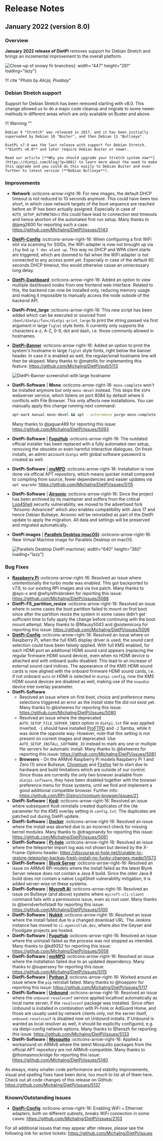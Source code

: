 # Release Notes

## January 2022 (version 8.0)

### Overview

**January 2022 release of DietPi** removes support for Debian Stretch and brings an incremental improvement to the overall platform.

![Close-up of snowy fir branches](../assets/images/dietpi-version-80.jpg){: width="447" height="281" loading="lazy"}

!!! cite "_Photo by Alicja, Pixabay_"

### Debian Stretch support

Support for Debian Stretch has been removed starting with v8.0. This change allowed us to do a major code cleanup and migrate to some newer methods in different areas which are only available on Buster and above.

!!! Warning ""

    Debian 9 "Stretch" was released in 2017, and it has been initially superseded by Debian 10 "Buster", and then Debian 11 "Bullseye".

    DietPi v7.9 was the last release with support for Debian Stretch. **DietPi v8.0** and later require Debian Buster or newer.

    Read our article [**Why you should upgrade your Stretch system now**](https://dietpi.com/blog/?p=1001) to learn more about the need to make this upgrade and you could do this easily to Debian Buster and even further to latest version (**Debian Bullseye**).

### Improvements

- **Network** :octicons-arrow-right-16: For new images, the default DHCP timeout is not reduced to 10 seconds anymore. This could have been too short, in which case network targets of the boot sequence are reached before an IP has been actually assigned. Especially in case of `AUTO_SETUP_AUTOMATED=1` this could have lead to connection test timeouts and hence abortion of the automated first run setup. Many thanks to @jpeg2600 for reporting such a case: <https://github.com/MichaIng/DietPi/issues/5143>
- [**DietPi-Config**](../../dietpi_tools/#dietpi-configuration) :octicons-arrow-right-16: When configuring a first WiFi slot via scanning for SSIDs, the WiFi adapter is now not brought up via `ifup` but `ip l dev wlanX up`. This way no DHCP and WPA client starts are triggered, which are doomed to fail when the WiFi adapter is not connected to any access point yet. Especially in case of the default 60 seconds DHCP timeout, this would otherwise cause an unnecessary long delay.
- [**DietPi-Dashboard**](../../software/system_stats/#dietpi-dashboard) :octicons-arrow-right-16: Added an option to view multiple dashboard nodes from one frontend web interface. Related to this, the backend can now be installed only, reducing memory usage and making it impossible to manually access the node outside of the backend API.
- **DietPi-Print_large** :octicons-arrow-right-16: This new script has been added which can be executed or sourced from `/boot/dietpi/func/dietpi-print_large` to print the string passed via first argument in large `figlet` style fonts. It currently only supports the characters a-z, A-Z, 0-9, dot and dash, i.e. those commonly allowed in hostnames.
- [**DietPi-Banner**](../../dietpi_tools/#dietpi-banner) :octicons-arrow-right-16: Added an option to print the system's hostname in large `figlet` style fonts, right below the banner header. In case it is enabled as well, the regular/small hostname line will then be skipped. Many thanks to @matellis for implementing this feature: <https://github.com/MichaIng/DietPi/pull/5113>

    ![DietPi-Banner screenshot with large hostname](../assets/dietpi-banner_large_hostname.png)

- **DietPi-Software** | **Mono** :octicons-arrow-right-16:  `mono-complete` won't be installed anymore but only `mono-devel` instead. This skips the `XSP4` webserver service, which listens on port 8084 by default where it conflicts with File Browser. This only affects new installations. You can manually apply this change running next command:

    ```sh
    apt-mark manual mono-devel && apt --autoremove purge mono-complete
    ```

    Many thanks to @jaguar489 for reporting this issue: <https://github.com/MichaIng/DietPi/issues/5093>

- **DietPi-Software** | [**FuguHub**](../../software/cloud/#fuguhub) :octicons-arrow-right-16:  The outdated official installer has been replaced with a fully automated own setup, removing the obsolete or even harmful interactive dialogues. On fresh installs, an admin account `dietpi` with global software password is created as well.
- **DietPi-Software** | [**myMPD**](../../software/media/#mympd) :octicons-arrow-right-16: Installation is now done via official APT repository, which means quicker install compared to compiling from source, fewer dependencies and easier updates via `apt upgrade`: <https://github.com/MichaIng/DietPi/issues/5115>
- **DietPi-Software** | [**Airsonic**](../../software/media/#airsonic) :octicons-arrow-right-16: Since the project has been archived by its maintainer and suffers from the critical [Log4Shell](https://dietpi.com/blog/?p=1172) security vulnerability, we moved to the advertised fork "Airsonic-Advanced" which also enables compatibility with Java 17 and hence Debian Bullseye. Airsonic will be reinstalled as part of the DietPi update to apply the migration. All data and settings will be preserved and migrated automatically.
- **DietPi images** | [**Parallels Desktop (macOS)**](../../hardware/#parallels-desktop) :octicons-arrow-right-16: New Virtual Machine image for Parallels Desktop on macOS.

    ![Parallels Desktop DietPi machine](../assets/images/Parallels1.jpg){: width="640" height="360" loading="lazy"}

### Bug Fixes

- [**Raspberry Pi**](../../hardware/#raspberry-pi) :octicons-arrow-right-16: Resolved an issue where unintentionally the turbo mode was enabled. This got backported to v7.9, to our existing RPi images and via live patch. Many thanks to @ayo-x and @whyisthisbroken for reporting this issue: <https://github.com/MichaIng/DietPi/issues/5088>
- **DietPi-FS_partition_resize** :octicons-arrow-right-16: Resolved an issue where in some cases the boot partition failed to mount on first boot since after the partition resize the system in some cases didn't get sufficient time to fully apply the change before continuing with the boot mount attempt. Many thanks to @Mausy5043 and @sistemicorp for reporting this issue: <https://github.com/MichaIng/DietPi/issues/5006>
- [**DietPi-Config**](../../dietpi_tools/#dietpi-configuration) :octicons-arrow-right-16: Resolved an issue where on Raspberry Pi, when the full KMS display driver is used, the sound card selection could have been falsely applied. With full KMS enabled, for each HDMI port an additional HDMI sound card appears (replacing the regular firmware HDMI sound device), even when no HDMI device is attached and with onboard audio disabled. This lead to an increase of external sound card indices. The appearance of the KMS HDMI sound cards is now aligned with the onboard firmware HDMI sound cards, i.e. if not onboard `auto` or HDMI is selected in `dietpi-config`, now the KMS HDMI sound devices are disabled as well, making use of the `noaudio` device tree overlay parameter.
- **DietPi-Software**
    - Resolved an issue where on first boot, choice and preference menu selections triggered an error as the install state file did not exist yet. Many thanks to @bsheeres for reporting this issue: <https://github.com/MichaIng/DietPi/issues/5080>
    - Resolved an issue where the deprecated `AUTO_SETUP_FILE_SERVER_INDEX` option in `dietpi.txt` file was applied inverted. `-1` should have installed [ProFTPD](../../software/file_servers/#proftpd) and `-2` Samba, while it was done the opposite way. However, note that this setting is not present on current images and deprecated. Use `AUTO_SETUP_INSTALL_SOFTWARE_ID` instead to mark any one or multiple file servers for automatic install. Many thanks to @bsheeres for reporting this issue: <https://github.com/MichaIng/DietPi/issues/5081>
    - **Browsers** - On the ARMv6 Raspberry Pi models Raspberry Pi 1 and Zero (1) since Bullseye, [Chromium](../../software/desktop/#chromium) and [Firefox](../../software/desktop/#firefox) fail to start due to hardware and build limitations which are outside of our control. Since those are currently the only two browser available from `dietpi-software`, they have been disabled together with the browser preference menu for those systems, until we find and implement a good additional compatible browser. Further info: <https://github.com/RPi-Distro/chromium-browser/issues/21>.
- **DietPi-Software** | [**Kodi**](../../software/media/#kodi) :octicons-arrow-right-16: Resolved an issue where subsequent Kodi reinstalls created duplicates of the `CMA` parameter for the KMS overlay setting in `config.txt`. The duplicates are patched out during DietPi update.
- **DietPi-Software** | [**Docker**](../../software/programming/#docker) :octicons-arrow-right-16: Resolved an issue where the install was aborted due to an incorrect check for missing kernel modules. Many thanks to @dragonandy for reporting this issue: <https://github.com/MichaIng/DietPi/issues/5061>
- **DietPi-Software** | [**Pi-hole**](../../software/dns_servers/#pi-hole) :octicons-arrow-right-16: Resolved an issue where the teleporter import log was not shown but denied by the X-Frame-Options header: <https://discourse.pi-hole.net/t/unable-to-restore-teleporter-backup-fresh-install-no-funky-changes-made/51573>
- **DietPi-Software** | [**Blynk Server**](../../software/hardware_projects/#blynk-server) :octicons-arrow-right-16: Resolved an issue on ARMv6 RPi models where the install failed as the latest Blynk Server release does not contain a Java 8 build. Since the older Java 8 build does not contain a native Log4Shell vulnerability mitigation, it is added server-wise on these systems.
- **DietPi-Software** | [**Mycroft AI**](../../software/hardware_projects/#mycroft-ai) :octicons-arrow-right-16: Resolved an issue on Bullseye (and above) systems where `mycroft-cli-client` command fails with a permissions issue, even as root user. Many thanks to @berndverhofstadt for reporting this issue: <https://github.com/MichaIng/DietPi/issues/5100>
- **DietPi-Software** | [**Nukkit**](../../software/gaming/#nukkit) :octicons-arrow-right-16: Resolved an issue where the install failed due to a changed download URL. The Jenkins instance has moved to `ci.opencollab.dev`, where also the Geyser and Floodgate projects are hosted.
- **DietPi-Software** | [**FuguHub**](../../software/cloud/#fuguhub) :octicons-arrow-right-16: Resolved an issue where the uninstall failed as the process was not stopped as intended. Many thanks to @kd9352 for reporting this issue: <https://github.com/MichaIng/DietPi/issues/5058>
- **DietPi-Software** | [**myMPD**](../../software/media/#mympd) :octicons-arrow-right-16: Resolved an issue where the installation failed due to an updated dependency. Many thanks to @supersexy for reporting this issue: <https://github.com/MichaIng/DietPi/issues/5115>
- **DietPi-Software** | [**Python 3**](../../software/programming/#python-3) :octicons-arrow-right-16: Worked around an issue where the `pip` reinstall failed. Many thanks to @hueppinr for reporting this issue: <https://github.com/MichaIng/DietPi/issues/5117>
- **DietPi-Software** | [**Unbound**](../../software/dns_servers/#unbound) :octicons-arrow-right-16: Resolved an issue where the `unbound-resolvconf` service applied localhost automatically as local name server, if the `resolvconf` package was installed. Since often Unbound is installed in combination with Pi-hole or AdGuard Home, and those are usually used by network clients only, not the server itself, `unbound-resolvconf` is disabled now on Unbound installs. If Unbound is wanted as local resolver as well, it should be explicitly configured, e.g. via dietpi-config network options. Many thanks to @Ianszh for reporting this issue: <https://github.com/MichaIng/DietPi/issues/5133>
- **DietPi-Software** | [**Mosquitto**](../../software/hardware_projects/#mosquitto) :octicons-arrow-right-16: Applied a workaround on ARMv6 where the latest Mosquitto packages from the official APT repository are not ARMv6-compatible. Many thanks to @thomasmockridge for reporting this issue: <https://github.com/MichaIng/DietPi/issues/5140>

As always, many smaller code performance and stability improvements, visual and spelling fixes have been done, too much to list all of them here. Check out all code changes of this release on GitHub: <https://github.com/MichaIng/DietPi/issues/5137>

### Known/Outstanding Issues

- [**DietPi-Config**](../../dietpi_tools/#dietpi-configuration) :octicons-arrow-right-16: Enabling WiFi + Ethernet adapters, both on different subnets, breaks WiFi connection in some cases: <https://github.com/MichaIng/DietPi/issues/2103>

For all additional issues that may appear after release, please see the following link for active tickets: <https://github.com/MichaIng/DietPi/issues>
